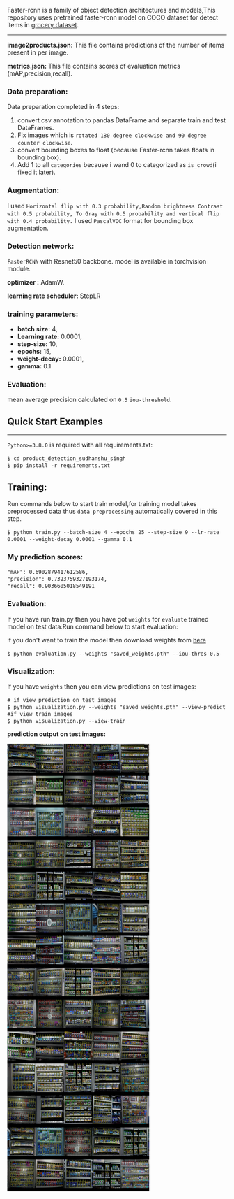 Faster-rcnn is a family of object detection architectures and models,This repository uses pretrained faster-rcnn model on COCO dataset for detect items in [grocery dataset]("https://github.com/gulvarol/grocerydataset").

---

**image2products.json:** This file contains predictions of the number of items present in per image.

**metrics.json:** This file contains scores of evaluation metrics (mAP,precision,recall).

### **Data preparation:** 
Data preparation completed in 4 steps:

1. convert csv annotation to pandas DataFrame and separate train and test DataFrames.
2. Fix images which is `rotated 180 degree clockwise and 90 degree counter clockwise`.
3. convert bounding boxes to float (because Faster-rcnn takes floats in bounding box).
4. Add 1 to all `categories` because i wand 0 to categorized as `is_crowd`(i fixed it later).

### **Augmentation:**  
I used `Horizontal flip with 0.3 probability,Random brightness Contrast with 0.5 probability, To Gray with 0.5 probability and vertical flip with 0.4 probability.` I used `PascalVOC` format for bounding box augmentation.

### **Detection network:** 
`FasterRCNN` with Resnet50 backbone. model is available in torchvision module.

**optimizer :** AdamW.

**learning rate scheduler:** StepLR

### **training parameters:**

* **batch size:** 4,
* **Learning rate:** 0.0001,
* **step-size:** 10,
* **epochs:** 15,
* **weight-decay:** 0.0001,
* **gamma:** 0.1

### **Evaluation:**

mean average precision calculated on `0.5` `iou-threshold`. 

## **Quick Start Examples**
---

`Python>=3.8.0` is required with all requirements.txt:

    $ cd product_detection_sudhanshu_singh
    $ pip install -r requirements.txt

## **Training:**

Run commands below to start train model,for training model takes preprocessed data thus `data preprocessing` automatically covered in this step. 

    $ python train.py --batch-size 4 --epochs 25 --step-size 9 --lr-rate 0.0001 --weight-decay 0.0001 --gamma 0.1

### **My prediction scores:**

    "mAP": 0.6902879417612586,
    "precision": 0.7323759327193174,
    "recall": 0.9036605018549191


### **Evaluation:**

If you have run train.py then you have got `weights` for `evaluate` trained model on test data.Run command below to start evaluation:

if you don't want to train the model then download weights from [here](https://drive.google.com/file/d/1cglT0TNmfDRSUYhjK67BPqCJ5OQWzZSv/view?usp=sharing)

    $ python evaluation.py --weights "saved_weights.pth" --iou-thres 0.5

### **Visualization:**

If you have `weights` then you can view predictions on test images:

    # if view prediction on test images
    $ python visualization.py --weights "saved_weights.pth" --view-predict
    #if view train images
    $ python visualization.py --view-train

**prediction output on test images:**

![prediction image](saved_images.jpg)



